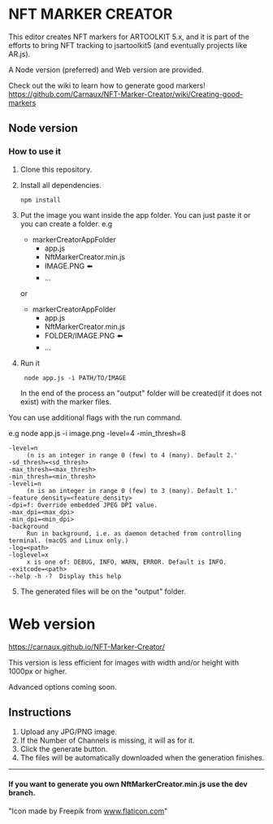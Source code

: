 # NFT MARKER CREATOR

This editor creates NFT markers for ARTOOLKIT 5.x, and it is part of the efforts to bring NFT tracking to jsartoolkit5 (and eventually projects like AR.js).

A Node version (preferred) and Web version are provided.

Check out the wiki to learn how to generate good markers! 
https://github.com/Carnaux/NFT-Marker-Creator/wiki/Creating-good-markers

## Node version

### How to use it

1. Clone this repository.

2. Install all dependencies.

    ` npm install `


3. Put the image you want inside the app folder. You can just paste it or you can create a folder. e.g

     - markerCreatorAppFolder
         - app.js
         - NftMarkerCreator.min.js
         - IMAGE.PNG :arrow_left:
         - ...

     or

     - markerCreatorAppFolder
          - app.js
          - NftMarkerCreator.min.js
          - FOLDER/IMAGE.PNG :arrow_left:
          - ...

4. Run it

    ` node app.js -i PATH/TO/IMAGE`

     In the end of the process an "output" folder will be created(if it does not exist) with the marker files.

You can use additional flags with the run command.

e.g node app.js -i image.png -level=4 -min_thresh=8

    -level=n
         (n is an integer in range 0 (few) to 4 (many). Default 2.'
    -sd_thresh=<sd_thresh>
    -max_thresh=<max_thresh>
    -min_thresh=<min_thresh>
    -leveli=n
         (n is an integer in range 0 (few) to 3 (many). Default 1.'
    -feature_density=<feature_density>
    -dpi=f: Override embedded JPEG DPI value.
    -max_dpi=<max_dpi>
    -min_dpi=<min_dpi>
    -background
         Run in background, i.e. as daemon detached from controlling terminal. (macOS and Linux only.)
    -log=<path>
    -loglevel=x
         x is one of: DEBUG, INFO, WARN, ERROR. Default is INFO.
    -exitcode=<path>
    --help -h -?  Display this help


5. The generated files will be on the "output" folder.

# Web version

https://carnaux.github.io/NFT-Marker-Creator/

This version is less efficient for images with width and/or height with 1000px or higher.

Advanced options coming soon.

## Instructions

1. Upload any JPG/PNG image.
2. If the Number of Channels is missing, it will as for it.
3. Click the generate button.
4. The files will be automatically downloaded when the generation finishes.

------
#### If you want to generate you own NftMarkerCreator.min.js use the dev branch.


"Icon made by Freepik from www.flaticon.com"
